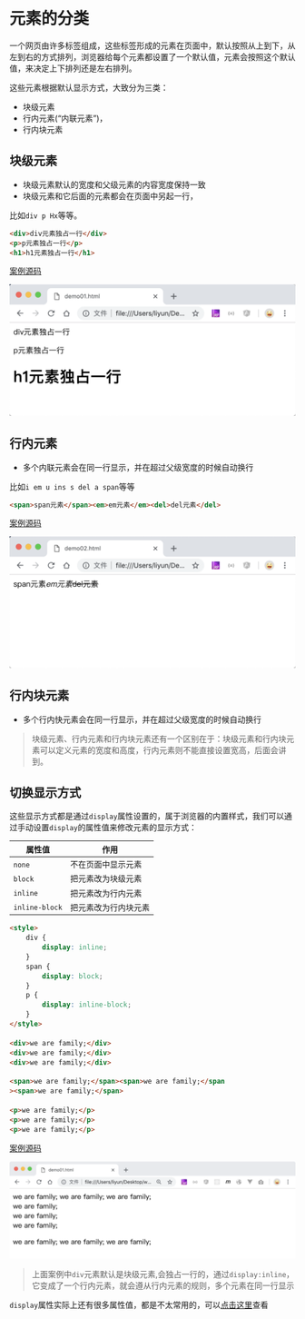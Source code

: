 # 元素的分类

一个网页由许多标签组成，这些标签形成的元素在页面中，默认按照从上到下，从左到右的方式排列，浏览器给每个元素都设置了一个默认值，元素会按照这个默认值，来决定上下排列还是左右排列。

这些元素根据默认显示方式，大致分为三类：

-   块级元素
-   行内元素(“内联元素”)，
-   行内块元素

## 块级元素

-   块级元素默认的宽度和父级元素的内容宽度保持一致
-   块级元素和它后面的元素都会在页面中另起一行，

比如`div p Hx`等等。

```html
<div>div元素独占一行</div>
<p>p元素独占一行</p>
<h1>h1元素独占一行</h1>
```

[案例源码](./demo/demo01.html)

![](./images/01.png)

## 行内元素

-   多个内联元素会在同一行显示，并在超过父级宽度的时候自动换行

比如`i em u ins s del a span`等等

```html
<span>span元素</span><em>em元素</em><del>del元素</del>
```

[案例源码](./demo/demo02.html)

![](./images/02.png)

## 行内块元素

-   多个行内快元素会在同一行显示，并在超过父级宽度的时候自动换行

> 块级元素、行内元素和行内块元素还有一个区别在于：块级元素和行内块元素可以定义元素的宽度和高度，行内元素则不能直接设置宽高，后面会讲到。

## 切换显示方式

这些显示方式都是通过`display`属性设置的，属于浏览器的内置样式，我们可以通过手动设置`display`的属性值来修改元素的显示方式：

| 属性值         | 作用                 |
| -------------- | -------------------- |
| `none`         | 不在页面中显示元素   |
| `block`        | 把元素改为块级元素   |
| `inline`       | 把元素改为行内元素   |
| `inline-block` | 把元素改为行内块元素 |

```html
<style>
    div {
        display: inline;
    }
    span {
        display: block;
    }
    p {
        display: inline-block;
    }
</style>

<div>we are family;</div>
<div>we are family;</div>
<div>we are family;</div>

<span>we are family;</span><span>we are family;</span
><span>we are family;</span>

<p>we are family;</p>
<p>we are family;</p>
<p>we are family;</p>
```

[案例源码](./demo/demo03.html)

![](./images/03.png)

> 上面案例中`div`元素默认是块级元素,会独占一行的，通过`display:inline`，它变成了一个行内元素，就会遵从行内元素的规则，多个元素在同一行显示

`display`属性实际上还有很多属性值，都是不太常用的，可以[点击这里](https://developer.mozilla.org/zh-CN/docs/Web/CSS/display)查看
